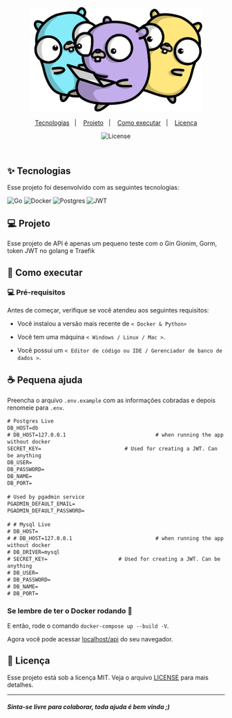 <p align="center">
  <a href="#" target="blank"><img src="./.github/media/gophers.png" width="400" alt="Golang Gophers" /></a>
</p>

<p align="center">
  <a href="#-tecnologias">Tecnologias</a>&nbsp;&nbsp;&nbsp;|&nbsp;&nbsp;&nbsp;
  <a href="#-projeto">Projeto</a>&nbsp;&nbsp;&nbsp;|&nbsp;&nbsp;&nbsp;
  <a href="#-como-executar">Como executar</a>&nbsp;&nbsp;&nbsp;|&nbsp;&nbsp;&nbsp;
  <a href="#-licença">Licença</a>
</p>

<p align="center">

  <img alt="License" src="https://img.shields.io/static/v1?label=license&message=MIT&color=8257E5&labelColor=000000">

</p>

<br>

<a id="-tecnologias"></a>

## ✨ Tecnologias

Esse projeto foi desenvolvido com as seguintes tecnologias:

![Go](https://img.shields.io/badge/go-%2300ADD8.svg?style=for-the-badge&logo=go&logoColor=white)
![Docker](https://img.shields.io/badge/docker-%230db7ed.svg?style=for-the-badge&logo=docker&logoColor=white)
![Postgres](https://img.shields.io/badge/postgres-%23316192.svg?style=for-the-badge&logo=postgresql&logoColor=white)
![JWT](https://img.shields.io/badge/JWT-black?style=for-the-badge&logo=JSON%20web%20tokens)

<a id="-projeto"></a>

## 💻 Projeto

Esse projeto de API é apenas um pequeno teste com o Gin Gionim, Gorm, token JWT no golang e Traefik

<a id="-como-executar"></a>

## 🚀 Como executar

### 💻 Pré-requisitos

Antes de começar, verifique se você atendeu aos seguintes requisitos:

- Você instalou a versão mais recente de `< Docker & Python>`

- Você tem uma máquina `< Windows / Linux / Mac >`.

- Você possui um `< Editor de código ou IDE / Gerenciador de banco de dados >`.

## ☕ Pequena ajuda

Preencha o arquivo `.env.example` com as informações cobradas e depois renomeie para `.env`.

```env
# Postgres Live
DB_HOST=db
# DB_HOST=127.0.0.1                             # when running the app without docker
SECRET_KEY=                           # Used for creating a JWT. Can be anything
DB_USER=
DB_PASSWORD=
DB_NAME=
DB_PORT=

# Used by pgadmin service
PGADMIN_DEFAULT_EMAIL=
PGADMIN_DEFAULT_PASSWORD=

# # Mysql Live
# DB_HOST=
# # DB_HOST=127.0.0.1                           # when running the app without docker
# DB_DRIVER=mysql
# SECRET_KEY=                       # Used for creating a JWT. Can be anything
# DB_USER=
# DB_PASSWORD=
# DB_NAME=
# DB_PORT=
```

### Se lembre de ter o Docker rodando :ocean:

E então, rode o comando `docker-compose up --build -V`.

Agora você pode acessar [localhost/api](localhost/api) do seu navegador.

<a id="licença"></a>

## 📄 Licença

Esse projeto está sob a licença MIT. Veja o arquivo [LICENSE](../LICENSE.md) para mais detalhes.

---

#### _Sinta-se livre para colaborar, toda ajuda é bem vinda ;)_
